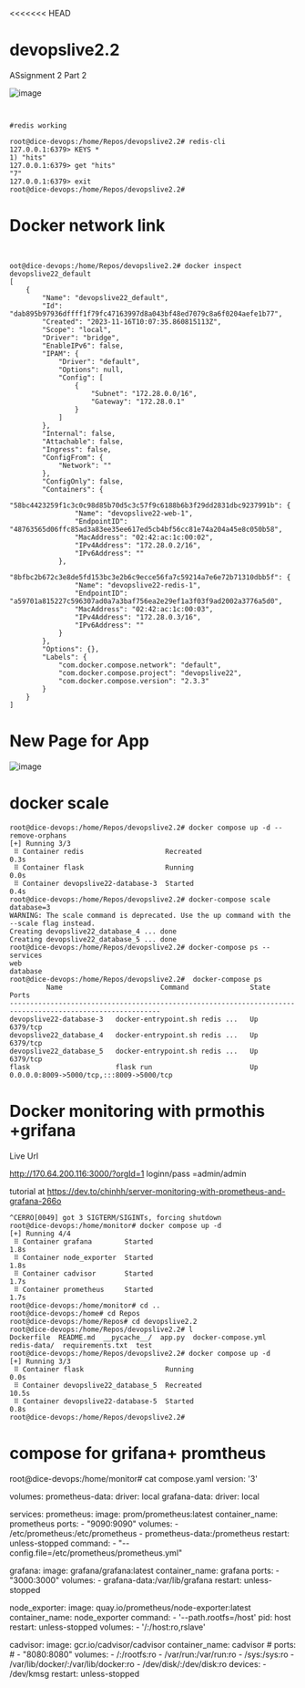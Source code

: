 <<<<<<< HEAD
# devopslive2.2
ASsignment 2 Part 2



![image](https://github.com/sydali/devopslive2.2/assets/449393/7f3f7239-b848-470b-8541-9066f180d736)

```


#redis working

root@dice-devops:/home/Repos/devopslive2.2# redis-cli
127.0.0.1:6379> KEYS *
1) "hits"
127.0.0.1:6379> get "hits"
"7"
127.0.0.1:6379> exit
root@dice-devops:/home/Repos/devopslive2.2#

```

# Docker network link

```


oot@dice-devops:/home/Repos/devopslive2.2# docker inspect devopslive22_default
[
    {
        "Name": "devopslive22_default",
        "Id": "dab895b97936dffff1f79fc47163997d8a043bf48ed7079c8a6f0204aefe1b77",
        "Created": "2023-11-16T10:07:35.860815113Z",
        "Scope": "local",
        "Driver": "bridge",
        "EnableIPv6": false,
        "IPAM": {
            "Driver": "default",
            "Options": null,
            "Config": [
                {
                    "Subnet": "172.28.0.0/16",
                    "Gateway": "172.28.0.1"
                }
            ]
        },
        "Internal": false,
        "Attachable": false,
        "Ingress": false,
        "ConfigFrom": {
            "Network": ""
        },
        "ConfigOnly": false,
        "Containers": {
            "58bc4423259f1c3c0c98d85b70d5c3c57f9c6188b6b3f29dd2831dbc9237991b": {
                "Name": "devopslive22-web-1",
                "EndpointID": "48763565d06ffc85ad3a83ee35ee617ed5cb4bf56cc81e74a204a45e8c050b58",
                "MacAddress": "02:42:ac:1c:00:02",
                "IPv4Address": "172.28.0.2/16",
                "IPv6Address": ""
            },
            "8bfbc2b672c3e8de5fd153bc3e2b6c9ecce56fa7c59214a7e6e72b71310dbb5f": {
                "Name": "devopslive22-redis-1",
                "EndpointID": "a59701a815227c596307ad0a7a3baf756ea2e29ef1a3f03f9ad2002a3776a5d0",
                "MacAddress": "02:42:ac:1c:00:03",
                "IPv4Address": "172.28.0.3/16",
                "IPv6Address": ""
            }
        },
        "Options": {},
        "Labels": {
            "com.docker.compose.network": "default",
            "com.docker.compose.project": "devopslive22",
            "com.docker.compose.version": "2.3.3"
        }
    }
]

```
# New Page for App




![image](https://github.com/sydali/devopslive2.2/assets/449393/a18132db-d5d8-4279-84c2-afab5f1cdbab)


# docker scale


```
root@dice-devops:/home/Repos/devopslive2.2# docker compose up -d --remove-orphans
[+] Running 3/3
 ⠿ Container redis                    Recreated                                                                                                                                                                                                          0.3s
 ⠿ Container flask                    Running                                                                                                                                                                                                            0.0s
 ⠿ Container devopslive22-database-3  Started                                                                                                                                                                                                            0.4s
root@dice-devops:/home/Repos/devopslive2.2# docker-compose scale database=3
WARNING: The scale command is deprecated. Use the up command with the --scale flag instead.
Creating devopslive22_database_4 ... done
Creating devopslive22_database_5 ... done
root@dice-devops:/home/Repos/devopslive2.2# docker-compose ps --services
web
database
root@dice-devops:/home/Repos/devopslive2.2#  docker-compose ps
         Name                        Command               State                    Ports
-----------------------------------------------------------------------------------------------------------
devopslive22-database-3   docker-entrypoint.sh redis ...   Up      6379/tcp
devopslive22_database_4   docker-entrypoint.sh redis ...   Up      6379/tcp
devopslive22_database_5   docker-entrypoint.sh redis ...   Up      6379/tcp
flask                     flask run                        Up      0.0.0.0:8009->5000/tcp,:::8009->5000/tcp

```

# Docker monitoring with prmothis +grifana 




Live Url

http://170.64.200.116:3000/?orgId=1
loginn/pass =admin/admin

tutorial at 
https://dev.to/chinhh/server-monitoring-with-prometheus-and-grafana-266o


```
^CERRO[0049] got 3 SIGTERM/SIGINTs, forcing shutdown
root@dice-devops:/home/monitor# docker compose up -d
[+] Running 4/4
 ⠿ Container grafana        Started                                                                                                                                                                                                                      1.8s
 ⠿ Container node_exporter  Started                                                                                                                                                                                                                      1.8s
 ⠿ Container cadvisor       Started                                                                                                                                                                                                                      1.7s
 ⠿ Container prometheus     Started                                                                                                                                                                                                                      1.7s
root@dice-devops:/home/monitor# cd ..
root@dice-devops:/home# cd Repos
root@dice-devops:/home/Repos# cd devopslive2.2
root@dice-devops:/home/Repos/devopslive2.2# l
Dockerfile  README.md  __pycache__/  app.py  docker-compose.yml  redis-data/  requirements.txt  test
root@dice-devops:/home/Repos/devopslive2.2# docker compose up -d
[+] Running 3/3
 ⠿ Container flask                    Running                                                                                                                                                                                                            0.0s
 ⠿ Container devopslive22_database_5  Recreated                                                                                                                                                                                                         10.5s
 ⠿ Container devopslive22-database-5  Started                                                                                                                                                                                                            0.8s
root@dice-devops:/home/Repos/devopslive2.2#

```

# compose for grifana+ promtheus


root@dice-devops:/home/monitor# cat compose.yaml
version: '3'

volumes:
  prometheus-data:
    driver: local
  grafana-data:
    driver: local

services:
  prometheus:
    image: prom/prometheus:latest
    container_name: prometheus
    ports:
      - "9090:9090"
    volumes:
      - /etc/prometheus:/etc/prometheus
      - prometheus-data:/prometheus
    restart: unless-stopped
    command:
      - "--config.file=/etc/prometheus/prometheus.yml"

  grafana:
    image: grafana/grafana:latest
    container_name: grafana
    ports:
      - "3000:3000"
    volumes:
      - grafana-data:/var/lib/grafana
    restart: unless-stopped

  node_exporter:
    image: quay.io/prometheus/node-exporter:latest
    container_name: node_exporter
    command:
      - '--path.rootfs=/host'
    pid: host
    restart: unless-stopped
    volumes:
      - '/:/host:ro,rslave'

  cadvisor:
    image: gcr.io/cadvisor/cadvisor
    container_name: cadvisor
    # ports:
    #   - "8080:8080"
    volumes:
      - /:/rootfs:ro
      - /var/run:/var/run:ro
      - /sys:/sys:ro
      - /var/lib/docker/:/var/lib/docker:ro
      - /dev/disk/:/dev/disk:ro
    devices:
      - /dev/kmsg
    restart: unless-stopped
    
```



